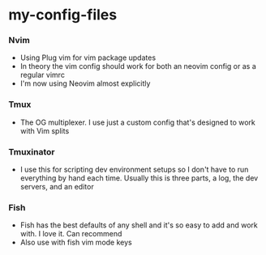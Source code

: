 # my-config-files

### Nvim
- Using Plug vim for vim package updates
- In theory the vim config should work for both an neovim config or as a regular vimrc
- I'm now using Neovim almost explicitly


### Tmux
- The OG multiplexer. I use just a custom config that's designed to work with Vim splits


### Tmuxinator
- I use this for scripting dev environment setups so I don't have to run everything by hand each time. Usually this is three parts, a log, the dev servers, and an editor


### Fish
- Fish has the best defaults of any shell and it's so easy to add and work with. I love it. Can recommend
- Also use with fish vim mode keys
